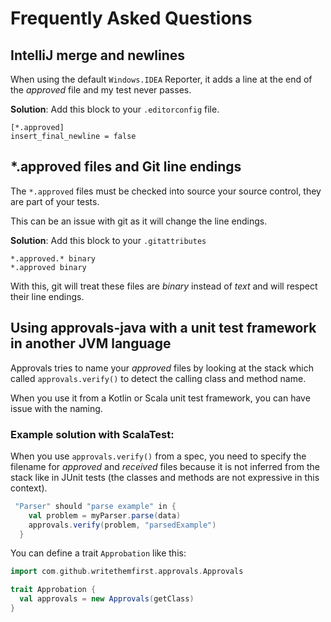 # Frequently Asked Questions

## IntelliJ merge and newlines

When using the default `Windows.IDEA` Reporter, it adds a line at the end of the *approved* file
and my test never passes.

**Solution**: 
Add this block to your `.editorconfig` file. 

    [*.approved]
    insert_final_newline = false


## *.approved files and Git line endings

The `*.approved` files must be checked into source your source control, they are part of your tests. 

This can be an issue with git as it will change the line endings.

**Solution**:
Add this block to your `.gitattributes`

    *.approved.* binary
    *.approved binary

With this, git will treat these files are *binary* instead of *text* 
and will respect their line endings.


## Using approvals-java with a unit test framework in another JVM language

Approvals tries to name your *approved* files by looking at the stack 
which called `approvals.verify()` to detect the calling class and method name.

When you use it from a Kotlin or Scala unit test framework, you can have issue with the naming.

### Example solution with ScalaTest:

When you use `approvals.verify()` from a spec, you need to specify the filename for *approved* and *received* files 
because it is not inferred from the stack like in JUnit tests 
(the classes and methods are not expressive in this context).

```scala
 "Parser" should "parse example" in {
    val problem = myParser.parse(data)
    approvals.verify(problem, "parsedExample")
  }
```

You can define a trait `Approbation` like this:

```scala
import com.github.writethemfirst.approvals.Approvals

trait Approbation {
  val approvals = new Approvals(getClass)
}
```
